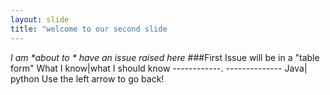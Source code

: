 ```yaml
---
layout: slide
title: "welcome to our second slide
---
```

_I am *about to * have an issue raised here_
###First Issue will be in a "table form"
What I know|what I should know
------------.                   --------------
Java| python
Use the left arrow to go back!
